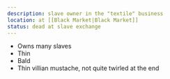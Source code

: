 ```yaml
---
description: slave owner in the "textile" business
location: at [[Black Market|Black Market]]
status: dead at slave exchange
---
```

- Owns many slaves
- Thin
- Bald
- Thin villian mustache, not quite twirled at the end